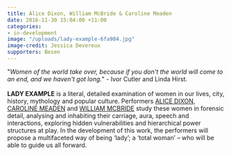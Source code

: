 ```yaml
---
title: Alice Dixon, William McBride & Caroline Meaden
date: 2016-11-30 15:04:00 +11:00
categories:
- in-development
image: "/uploads/lady-example-6fa984.jpg"
image-credit: Jessica Devereux
supporters: Besen
---
```


"<i>Women of the world take over, because if you don't the world will come to an end, and we haven't got long.</i>" - Ivor Cutler and Linda Hirst.<br>
 <br>
**LADY EXAMPLE** is a literal, detailed examination of women in our lives, city, history, mythology and popular culture. Performers [ALICE DIXON, CAROLINE MEADEN](http://aliceandcaroline.com.au) and [WILLIAM MCBRIDE](http://oddbody.weebly.com/the-bodies.html) study these women in forensic detail, analysing and inhabiting their carriage, aura, speech and interactions, exploring hidden vulnerabilities and hierarchical power structures at play. In the development of this work, the performers will propose a multifaceted way of being ‘lady’; a ‘total woman’ – who will be able to guide us all forward.
